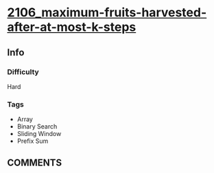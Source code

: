 # [2106_maximum-fruits-harvested-after-at-most-k-steps](https://leetcode.com/problems/maximum-fruits-harvested-after-at-most-k-steps)

## Info

### Difficulty

Hard

### Tags

- Array
- Binary Search
- Sliding Window
- Prefix Sum

## __COMMENTS__

> 
